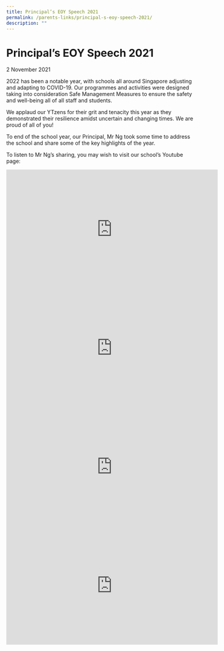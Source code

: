 ```yaml
---
title: Principal’s EOY Speech 2021
permalink: /parents-links/principal-s-eoy-speech-2021/
description: ""
---
```

# **Principal’s EOY Speech 2021**

2 November 2021 

2022 has been a notable year, with schools all around Singapore adjusting and adapting to COVID-19. Our programmes and activities were designed taking into consideration Safe Management Measures to ensure the safety and well-being all of all staff and students.

We applaud our YTzens for their grit and tenacity this year as they demonstrated their resilience amidst uncertain and changing times. We are proud of all of you!

To end of the school year, our Principal, Mr Ng took some time to address the school and share some of the key highlights of the year.

To listen to Mr Ng’s sharing, you may wish to visit our school’s Youtube page:



<iframe width="560" height="315" src="https://www.youtube.com/embed/SZN5Lg_0Wik?start=2" title="YouTube video player" frameborder="0" allow="accelerometer; autoplay; clipboard-write; encrypted-media; gyroscope; picture-in-picture; web-share" allowfullscreen></iframe>
<br>
<iframe width="560" height="315" src="https://www.youtube.com/embed/T_sie2ApyKs?start=1" title="YouTube video player" frameborder="0" allow="accelerometer; autoplay; clipboard-write; encrypted-media; gyroscope; picture-in-picture; web-share" allowfullscreen></iframe>
<br>
<iframe width="560" height="315" src="https://www.youtube.com/embed/T_sie2ApyKs?start=1" title="YouTube video player" frameborder="0" allow="accelerometer; autoplay; clipboard-write; encrypted-media; gyroscope; picture-in-picture; web-share" allowfullscreen></iframe>
<br>
<iframe width="560" height="315" src="https://www.youtube.com/embed/T_sie2ApyKs?start=1" title="YouTube video player" frameborder="0" allow="accelerometer; autoplay; clipboard-write; encrypted-media; gyroscope; picture-in-picture; web-share" allowfullscreen></iframe>